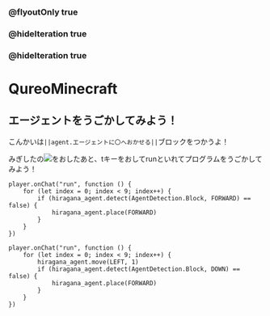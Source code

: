 ### @flyoutOnly true
### @hideIteration true
### @hideIteration true
# QureoMinecraft

## エージェントをうごかしてみよう！

こんかいは``||agent.エージェントに〇へおかせる||``ブロックをつかうよ！

みぎしたの![](https://raw.githubusercontent.com/camp-minecraft/TechkidsCampTutorial/master/images/playbutton.png)をおしたあと、tキーをおしてrunといれてプログラムをうごかしてみよう！
```template
player.onChat("run", function () {
    for (let index = 0; index < 9; index++) {
        if (hiragana_agent.detect(AgentDetection.Block, FORWARD) == false) {
            hiragana_agent.place(FORWARD)
        }
    }
})
```
```ghost
player.onChat("run", function () {
    for (let index = 0; index < 9; index++) {
        hiragana_agent.move(LEFT, 1)
        if (hiragana_agent.detect(AgentDetection.Block, DOWN) == false) {
            hiragana_agent.place(FORWARD)
        }
    }
})
```